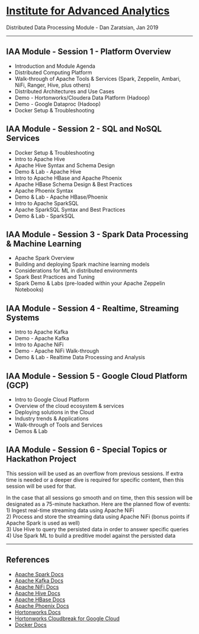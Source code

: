 # [Institute for Advanced Analytics](https://analytics.ncsu.edu/)
Distributed Data Processing Module - Dan Zaratsian, Jan 2019

-----------------

## IAA Module - Session 1 - Platform Overview
* Introduction and Module Agenda
* Distributed Computing Platform
* Walk-through of Apache Tools & Services (Spark, Zeppelin, Ambari, NiFi, Ranger, Hive, plus others)
* Distributed Architectures and Use Cases
* Demo - Hortonworks/Cloudera Data Platform (Hadoop)
* Demo - Google Dataproc (Hadoop)
* Docker Setup & Troubleshooting

## IAA Module - Session 2 - SQL and NoSQL Services
* Docker Setup & Troubleshooting
* Intro to Apache Hive
* Apache Hive Syntax and Schema Design
* Demo & Lab - Apache Hive
* Intro to Apache HBase and Apache Phoenix
* Apache HBase Schema Design & Best Practices
* Apache Phoenix Syntax
* Demo & Lab - Apache HBase/Phoenix
* Intro to Apache SparkSQL
* Apache SparkSQL Syntax and Best Practices
* Demo & Lab - SparkSQL

## IAA Module - Session 3 - Spark Data Processing & Machine Learning
* Apache Spark Overview
* Building and deploying Spark machine learning models
* Considerations for ML in distributed environments
* Spark Best Practices and Tuning
* Spark Demo & Labs (pre-loaded within your Apache Zeppelin Notebooks)

## IAA Module - Session 4 - Realtime, Streaming Systems
* Intro to Apache Kafka
* Demo - Apache Kafka
* Intro to Apache NiFi
* Demo - Apache NiFi Walk-through
* Demo & Lab - Realtime Data Processing and Analysis

## IAA Module - Session 5 - Google Cloud Platform (GCP)
* Intro to Google Cloud Platform
* Overview of the cloud ecosystem & services
* Deploying solutions in the Cloud
* Industry trends & Applications
* Walk-through of Tools and Services
* Demos & Lab

## IAA Module - Session 6 - Special Topics or Hackathon Project
This session will be used as an overflow from previous sessions. If extra time is needed 
or a deeper dive is required for specific content, then this session will be used for that. 

In the case that all sessions go smooth and on time, then this session will be designated 
as a 75-minute hackathon. Here are the planned flow of events:
<br>1) Ingest real-time streaming data using Apache NiFi
<br>2) Process and store the streaming data using Apache NiFi (bonus points if Apache Spark is used as well)
<br>3) Use Hive to query the persisted data in order to answer specific queries
<br>4) Use Spark ML to build a preditive model against the persisted data

-----------------

## References
* [Apache Spark Docs](https://spark.apache.org/docs/latest/)
* [Apache Kafka Docs](https://kafka.apache.org/20/documentation.html)
* [Apache NiFi Docs](https://nifi.apache.org/docs.html)
* [Apache Hive Docs](https://cwiki.apache.org/confluence/display/Hive/GettingStarted)
* [Apache HBase Docs](https://hbase.apache.org/book.html)
* [Apache Phoenix Docs](https://phoenix.apache.org/)
* [Hortonworks Docs](https://docs.hortonworks.com/)
* [Hortonworks Cloudbreak for Google Cloud](https://docs.hortonworks.com/HDPDocuments/Cloudbreak/Cloudbreak-2.7.2/content/gcp-quick/index.html)
* [Docker Docs](https://docs.docker.com/)
